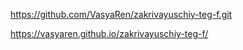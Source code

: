 https://github.com/VasyaRen/zakrivayuschiy-teg-f.git

https://vasyaren.github.io/zakrivayuschiy-teg-f/